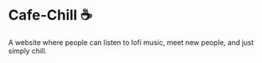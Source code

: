# Cafe-Chill ☕
A website where people can listen to lofi music, meet new people, and just simply chill.
